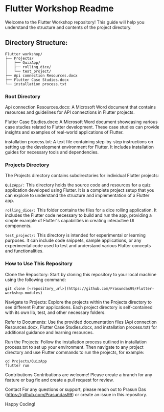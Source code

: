# Flutter Workshop Readme

Welcome to the Flutter Workshop repository! This guide will help you understand the structure and contents of the project directory.


## Directory Structure:

```
Flutter workshop/
├── Projects/
│   ├── QuizApp/
│   ├── rolling_dice/
│   └── test_project/
├── Api connection Resources.docx
├── Flutter Case Studies.docx
└── installation process.txt
```

### Root Directory

Api connection Resources.docx: A Microsoft Word document that contains resources and guidelines for API connections in Flutter projects.

Flutter Case Studies.docx: A Microsoft Word document showcasing various case studies related to Flutter development. These case studies can provide insights and examples of real-world applications of Flutter.

installation process.txt: A text file containing step-by-step instructions on setting up the development environment for Flutter. It includes installation guides for necessary tools and dependencies.

### Projects Directory
The Projects directory contains subdirectories for individual Flutter projects:

```QuizApp/:``` This directory holds the source code and resources for a quiz application developed using Flutter. It is a complete project setup that you can explore to understand the structure and implementation of a Flutter app.

```rolling_dice/:``` This folder contains the files for a dice rolling application. It includes the Flutter code necessary to build and run the app, providing a simple example of Flutter's capabilities in creating interactive UI components.

```test_project/:``` This directory is intended for experimental or learning purposes. It can include code snippets, sample applications, or any experimental code used to test and understand various Flutter concepts and functionalities.


### How to Use This Repository
Clone the Repository: Start by cloning this repository to your local machine using the following command:

```
git clone [<repository_url>](https://github.com/Prasundas99/Flutter-workshop-modules)
```

Navigate to Projects: Explore the projects within the Projects directory to see different Flutter applications. Each project directory is self-contained with its own lib, test, and other necessary folders.

Refer to Documents: Use the provided documentation files (Api connection Resources.docx, Flutter Case Studies.docx, and installation process.txt) for additional guidance and learning resources.

Run the Projects: Follow the installation process outlined in installation process.txt to set up your environment. Then navigate to any project directory and use Flutter commands to run the projects, for example:

```
cd Projects/QuizApp
flutter run
```

Contributions
Contributions are welcome! Please create a branch for any feature or bug fix and create a pull request for review.

Contact
For any questions or support, please reach out to Prasun Das (https://github.com/Prasundas99)  or create an issue in this repository.

Happy Coding!
